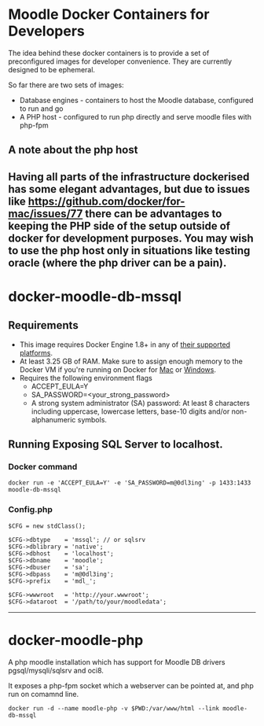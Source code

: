 # Moodle Docker Containers for Developers

The idea behind these docker containers is to provide a set of preconfigured images for developer convenience. They are currently designed to be ephemeral.

So far there are two sets of images:

* Database engines - containers to host the Moodle database, configured to run and go
* A PHP host - configured to run php directly and serve moodle files with php-fpm

## A note about the php host

Having all parts of the infrastructure dockerised has some elegant advantages, but due to issues like https://github.com/docker/for-mac/issues/77 there can be advantages to keeping the PHP side of the setup outside of docker for development purposes. You may wish to use the php host only in situations like testing oracle (where the php driver can be a pain).
---

# docker-moodle-db-mssql

## Requirements
- This image requires Docker Engine 1.8+ in any of [their supported platforms](https://www.docker.com/products/overview).
- At least 3.25 GB of RAM. Make sure to assign enough memory to the Docker VM if you're running on Docker for [Mac](https://docs.docker.com/docker-for-mac/#/general) or [Windows](https://docs.docker.com/docker-for-windows/#/advanced).
- Requires the following environment flags
    - ACCEPT_EULA=Y
    - SA_PASSWORD=<your_strong_password>
    - A strong system administrator (SA) password: At least 8 characters including uppercase, lowercase letters, base-10 digits and/or non-alphanumeric symbols.


## Running Exposing SQL Server to localhost.

### Docker command
``docker run -e 'ACCEPT_EULA=Y' -e 'SA_PASSWORD=m@0dl3ing' -p 1433:1433 moodle-db-mssql``

### Config.php
```
$CFG = new stdClass();

$CFG->dbtype    = 'mssql'; // or sqlsrv
$CFG->dblibrary = 'native';
$CFG->dbhost    = 'localhost';
$CFG->dbname    = 'moodle';
$CFG->dbuser    = 'sa';
$CFG->dbpass    = 'm@0dl3ing';
$CFG->prefix    = 'mdl_';

$CFG->wwwroot   = 'http://your.wwwroot';
$CFG->dataroot  = '/path/to/your/moodledata';
```

---

# docker-moodle-php

A php moodle installation which has support for Moodle DB drivers pgsql/mysqli/sqlsrv and oci8.

It exposes a php-fpm socket which a webserver can be pointed at, and php run on comamnd line.

``docker run -d --name moodle-php -v $PWD:/var/www/html --link moodle-db-mssql``
